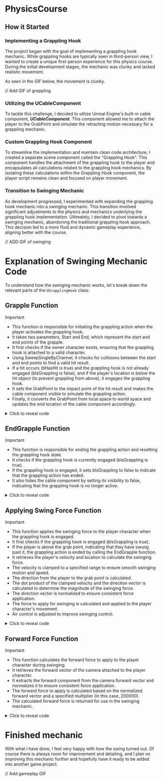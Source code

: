 # PhysicsCourse

## How it Started

### Implementing a Grappling Hook

The project began with the goal of implementing a grappling hook mechanic. While grappling hooks are typically seen in third-person view, I wanted to create a unique first-person experience for this physics course. During the initial development stages, the mechanic was clunky and lacked realistic movement.

As seen in the GIF below, the movement is clunky.

// Add GIF of grappling 

### Utilizing the UCableComponent

To tackle this challenge, I decided to utilize Unreal Engine's built-in cable component, **_UCableComponent_**. This component allowed me to attach the player to the GrabPoint and simulate the retracting motion necessary for a grappling mechanic.

### Custom Grappling Hook Component

To streamline the implementation and maintain clean code architecture, I created a separate scene component called the "Grappling Hook". This component handles the attachment of the grappling hook to the player and encapsulates all calculations related to the grappling hook mechanics. By isolating these calculations within the Grappling Hook component, the player script remains clean and focused on player movement.

### Transition to Swinging Mechanic

As development progressed, I experimented with expanding the grappling hook mechanic into a swinging mechanic. This transition involved significant adjustments to the physics and mechanics underlying the grappling hook implementation. Ultimately, I decided to pivot towards a swinging mechanic, abandoning the traditional grappling hook approach. This decision led to a more fluid and dynamic gameplay experience, aligning better with the course.

// ADD GIF of swinging

# Explanation of Swinging Mechanic Code

To understand how the swinging mechanic works, let's break down the relevant parts of the `UGrapplingHook` class:

## Grapple Function
>[!IMPORTANT]
>- This function is responsible for initiating the grappling action when the player activates the grappling hook.
>- It takes two parameters, Start and End, which represent the start and end points of the grapple.
>- It first checks if the owner character exists, ensuring that the grappling hook is attached to a valid character.
>- Using SweepSingleByChannel, it checks for collisions between the start and end points to find a valid hit result.
>- If a hit occurs (bHasHit is true) and the grappling hook is not already engaged (bIsGrappling is false), and if the player's location is below the hit object (to prevent grappling from above), it engages the grappling hook.
>- It sets the GrabPoint to the impact point of the hit result and makes the cable component visible to simulate the grappling action.
>- Finally, it converts the GrabPoint from local space to world space and updates the end location of the cable component accordingly.
<details>
<summary>Click to reveal code</summary>

```c++
// Explanation of what this function does and how it's used
void UGrapplingHook::Grapple(FVector Start, FVector End)
{
 // Check if the owner character exists
    if (!OwnerCharacter) return;
	
    // Initialize variables
    FHitResult HitResult;
    bool bHasHit = GetWorld()->SweepSingleByChannel(HitResult, Start, End, FQuat::Identity, ECC_GameTraceChannel2, FCollisionShape::MakeSphere(10.f));

    // Check if a hit occurred and if the grappling hook is not already engaged, and if the player is below the hit object
    if(bHasHit && !bIsGrappling && OwnerCharacter->GetActorLocation().Z < HitResult.GetActor()->GetActorLocation().Z)
    {
        // Engage the grappling hook
        bIsGrappling = true;
        GrabPoint = HitResult.ImpactPoint;
        CableComponent->SetVisibility(true);
    }
    
    // Convert the GrabPoint from local to world space
    CableComponent->EndLocation = OwnerCharacter->GetActorTransform().InverseTransformPosition(GrabPoint);
}
```
</details>

## EndGrapple Function

>[!IMPORTANT]
>- This function is responsible for ending the grappling action and resetting the grappling hook state.
>- It checks if the grappling hook is currently engaged (bIsGrappling is true).
>- If the grappling hook is engaged, it sets bIsGrappling to false to indicate that the grappling action has ended.
>- It also hides the cable component by setting its visibility to false, indicating that the grappling hook is no longer active.
<details>
<summary>Click to reveal code</summary>

```c++
void UGrapplingHook::EndGrapple()
{
	// Check if the grappling hook is engaged
	if(bIsGrappling)
	{
		// Disengage the grappling hook
		bIsGrappling = false;
		// Hide the cable component
		CableComponent->SetVisibility(false);
	}
}
```
</details>

## Applying Swing Force Function

>[!IMPORTANT]
>- This function applies the swinging force to the player character when the grappling hook is engaged.
>- It first checks if the grappling hook is engaged (bIsGrappling is true).
>- If the player is above the grab point, indicating that they have swung past it, the grappling action is ended by calling the EndGrapple function.
>- It retrieves the player's velocity and location to calculate the swinging force.
>- The velocity is clamped to a specified range to ensure smooth swinging motion and speed.
>- The direction from the player to the grab point is calculated.
>- The dot product of the clamped velocity and the direction vector is calculated to determine the magnitude of the swinging force.
>- The direction vector is normalized to ensure consistent force application.
>- The force to apply for swinging is calculated and applied to the player character's movement.
>- Air control is adjusted to improve swinging control.

<details>
<summary>Click to reveal code</summary>

```c++
void UGrapplingHook::ApplySwingForce()
{
    // Check if the grappling hook is engaged
    if(!bIsGrappling) return;

    // Get out of the swing if above the grab point
    if (bIsGrappling && OwnerCharacter->GetActorLocation().Z >= GrabPoint.Z)
    {
        EndGrapple();
    }
	
    // Get player's velocity and location
    FVector Velocity = OwnerCharacter->GetVelocity();
    FVector CharacterLocation = OwnerCharacter->GetActorLocation();
	
    // Clamp the velocity to a specified range
    FVector ClampedVelocity = Velocity.GetClampedToSize(VelocityClampMin, VelocityClampMax);
	
    // Calculate the direction from the player to the grab point
    FVector Dir = CharacterLocation - GrabPoint;
	
    // Calculate the dot product of the clamped velocity and the direction vector
    float DotProduct = FVector::DotProduct(ClampedVelocity, Dir);

    // Normalize the direction vector
    Dir.Normalize(0.0001);
	
    // Calculate the force to apply for swinging and negate the gravity so the player doesn't fall
    FVector Force = Dir * DotProduct * -2.f;

    // Apply the calculated force to the player character's movement
    OwnerCharacter->GetCharacterMovement()->AddForce(Force + ForwardForce());

    // Adjust air control to improve swinging control
    OwnerCharacter->GetCharacterMovement()->AirControl = 2.f;
}
```
</details>

## Forward Force Function

>[!IMPORTANT]
>- This function calculates the forward force to apply to the player character during swinging.
>- It retrieves the forward vector of the camera attached to the player character.
>- It extracts the forward component from the camera forward vector and normalizes it to ensure consistent force application.
>- The forward force to apply is calculated based on the normalized forward vector and a specified multiplier (in this case, 200000).
>- The calculated forward force is returned for use in the swinging mechanic.

<details>
<summary>Click to reveal code</summary>

```c++
FVector UGrapplingHook::ForwardForce() const
{
	// Get player forward vector
	FVector PlayerForwardVector = OwnerCharacter->GetActorForwardVector();

	// Extract the forward component from the camera forward vector
	FVector Forward = FVector(PlayerForwardVector.X, PlayerForwardVector.Y, 0);
	
	// Normalize the forward vector
	Forward.Normalize(0.0001);

	// Calculate the forward force to apply 
	FVector ForwardForce = Forward * ForceMultiplier;
	
	return ForwardForce;
}
```

</details>

# Finished mechanic

With what I have done, I feel very happy with how the swing turned out. Of course there is always room for improvement and detailing, and I plan on improving this mechanic further and hopefully have it ready to be added into another game project.

// Add gameplay GIF
